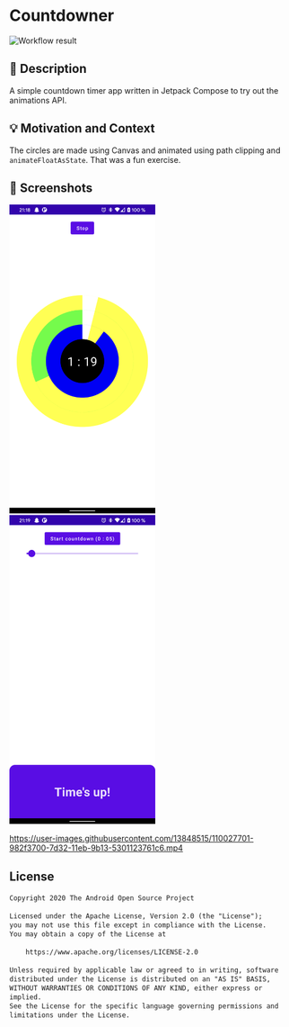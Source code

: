 


# Countdowner

![Workflow result](https://github.com/dambakk/Countdowner/workflows/Check/badge.svg)

## :scroll: Description
A simple countdown timer app written in Jetpack Compose to try out the animations API.

## :bulb: Motivation and Context
The circles are made using Canvas and animated using path clipping and `animateFloatAsState`. That
was a fun exercise.


## :camera_flash: Screenshots
<img src="/results/screenshot_1.png" width="260">&emsp;<img src="/results/screenshot_2.png" width="260">


https://user-images.githubusercontent.com/13848515/110027701-982f3700-7d32-11eb-9b13-5301123761c6.mp4


## License
```
Copyright 2020 The Android Open Source Project

Licensed under the Apache License, Version 2.0 (the "License");
you may not use this file except in compliance with the License.
You may obtain a copy of the License at

    https://www.apache.org/licenses/LICENSE-2.0

Unless required by applicable law or agreed to in writing, software
distributed under the License is distributed on an "AS IS" BASIS,
WITHOUT WARRANTIES OR CONDITIONS OF ANY KIND, either express or implied.
See the License for the specific language governing permissions and
limitations under the License.
```
